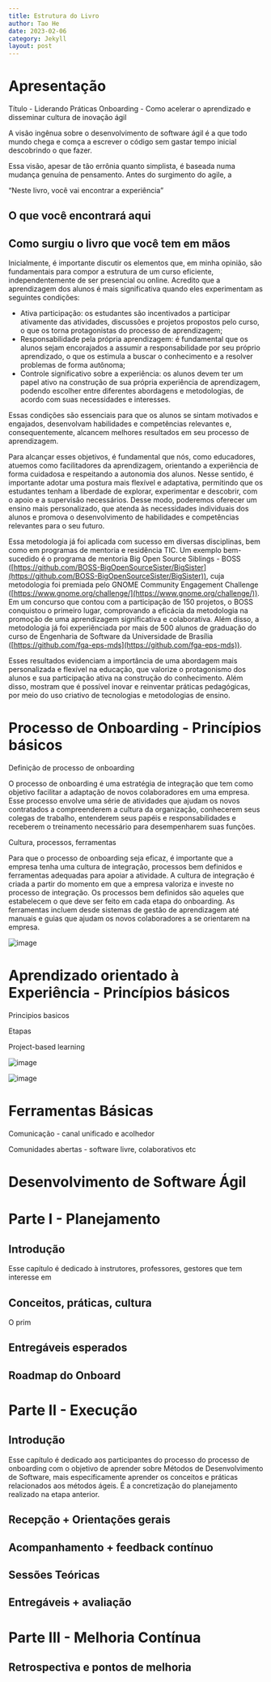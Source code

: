 ```yaml
---
title: Estrutura do Livro
author: Tao He
date: 2023-02-06
category: Jekyll
layout: post
---
```


# Apresentação

Título - Liderando Práticas Onboarding - Como acelerar o aprendizado e disseminar cultura de inovação ágil


A visão ingênua sobre o desenvolvimento de software ágil é a que todo mundo chega e comça a escrever o código sem gastar tempo inicial descobrindo o que fazer. 

Essa visão, apesar de tão errônia quanto simplista, é baseada numa mudança genuína de pensamento. Antes do surgimento do agile, a

“Neste livro, você vai encontrar a experiência”


## O que você encontrará aqui

## Como surgiu o livro que você tem em mãos

Inicialmente, é importante discutir os elementos que, em minha opinião, são fundamentais para compor a estrutura de um curso eficiente, independentemente de ser presencial ou online. Acredito que a aprendizagem dos alunos é mais significativa quando eles experimentam as seguintes condições:

- Ativa participação: os estudantes são incentivados a participar ativamente das atividades, discussões e projetos propostos pelo curso, o que os torna protagonistas do processo de aprendizagem;
- Responsabilidade pela própria aprendizagem: é fundamental que os alunos sejam encorajados a assumir a responsabilidade por seu próprio aprendizado, o que os estimula a buscar o conhecimento e a resolver problemas de forma autônoma;
- Controle significativo sobre a experiência: os alunos devem ter um papel ativo na construção de sua própria experiência de aprendizagem, podendo escolher entre diferentes abordagens e metodologias, de acordo com suas necessidades e interesses.

Essas condições são essenciais para que os alunos se sintam motivados e engajados, desenvolvam habilidades e competências relevantes e, consequentemente, alcancem melhores resultados em seu processo de aprendizagem.

Para alcançar esses objetivos, é fundamental que nós, como educadores, atuemos como facilitadores da aprendizagem, orientando a experiência de forma cuidadosa e respeitando a autonomia dos alunos. Nesse sentido, é importante adotar uma postura mais flexível e adaptativa, permitindo que os estudantes tenham a liberdade de explorar, experimentar e descobrir, com o apoio e a supervisão necessários. Desse modo, poderemos oferecer um ensino mais personalizado, que atenda às necessidades individuais dos alunos e promova o desenvolvimento de habilidades e competências relevantes para o seu futuro.


Essa metodologia já foi aplicada com sucesso em diversas disciplinas, bem como em programas de mentoria e residência TIC. Um exemplo bem-sucedido é o programa de mentoria Big Open Source Siblings - BOSS ([https://github.com/BOSS-BigOpenSourceSister/BigSister](https://github.com/BOSS-BigOpenSourceSister/BigSister)), cuja metodologia foi premiada pelo GNOME Community Engagement Challenge ([https://www.gnome.org/challenge/](https://www.gnome.org/challenge/)). Em um concurso que contou com a participação de 150 projetos, o BOSS conquistou o primeiro lugar, comprovando a eficácia da metodologia na promoção de uma aprendizagem significativa e colaborativa. Além disso, a metodologia já foi experiênciada por mais de 500 alunos de graduação do curso de Engenharia de Software da Universidade de Brasília ([https://github.com/fga-eps-mds](https://github.com/fga-eps-mds)).

Esses resultados evidenciam a importância de uma abordagem mais personalizada e flexível na educação, que valorize o protagonismo dos alunos e sua participação ativa na construção do conhecimento. Além disso, mostram que é possível inovar e reinventar práticas pedagógicas, por meio do uso criativo de tecnologias e metodologias de ensino.


# Processo de Onboarding - Princípios básicos

Definição de processo de onboarding

O processo de onboarding é uma estratégia de integração que tem como objetivo facilitar a adaptação de novos colaboradores em uma empresa. Esse processo envolve uma série de atividades que ajudam os novos contratados a compreenderem a cultura da organização, conhecerem seus colegas de trabalho, entenderem seus papéis e responsabilidades e receberem o treinamento necessário para desempenharem suas funções.

Cultura, processos, ferramentas

Para que o processo de onboarding seja eficaz, é importante que a empresa tenha uma cultura de integração, processos bem definidos e ferramentas adequadas para apoiar a atividade. A cultura de integração é criada a partir do momento em que a empresa valoriza e investe no processo de integração. Os processos bem definidos são aqueles que estabelecem o que deve ser feito em cada etapa do onboarding. As ferramentas incluem desde sistemas de gestão de aprendizagem até manuais e guias que ajudam os novos colaboradores a se orientarem na empresa.




![image](/figs/boss.png)


# Aprendizado orientado à Experiência - Princípios básicos

Principios basicos

Etapas


Project-based learning

![image](/figs/experiential-1.png)

![image](/figs/experiential-2.png)


# Ferramentas Básicas

Comunicação - canal unificado e acolhedor

Comunidades abertas - software livre, colaborativos etc

#   Desenvolvimento de Software Ágil



# Parte I - Planejamento

## Introdução

Esse capítulo é dedicado à instrutores, professores, gestores que tem interesse em 

## Conceitos, práticas, cultura

O prim

## Entregáveis esperados

## Roadmap do Onboard


# Parte II - Execução
 
## Introdução

Esse capítulo é dedicado aos participantes do processo do processo de onboarding com o objetivo de aprender sobre Métodos de Desenvolvimento de Software, mais especificamente aprender os conceitos e práticas relacionados aos métodos ágeis. É a concretização do planejamento realizado na etapa anterior. 

##  Recepção + Orientações gerais

## Acompanhamento + feedback contínuo

## Sessões Teóricas

## Entregáveis + avaliação


# Parte III - Melhoria Contínua

## Retrospectiva e pontos de melhoria

